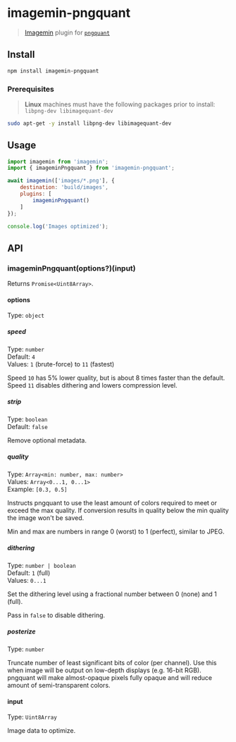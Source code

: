 # imagemin-pngquant

> [Imagemin](https://github.com/imagemin/imagemin) plugin for [`pngquant`](https://github.com/kornelski/pngquant)

## Install

```sh
npm install imagemin-pngquant
```

### Prerequisites

> **Linux** machines must have the following packages prior to install: `libpng-dev libimagequant-dev`

```sh
sudo apt-get -y install libpng-dev libimagequant-dev
```

## Usage

```js
import imagemin from 'imagemin';
import { imageminPngquant } from 'imagemin-pngquant';

await imagemin(['images/*.png'], {
	destination: 'build/images',
	plugins: [
		imageminPngquant()
	]
});

console.log('Images optimized');
```

## API

### imageminPngquant(options?)(input)

Returns `Promise<Uint8Array>`.

#### options

Type: `object`

##### speed

Type: `number`\
Default: `4`\
Values: `1` (brute-force) to `11` (fastest)

Speed `10` has 5% lower quality, but is about 8 times faster than the default. Speed `11` disables dithering and lowers compression level.

##### strip

Type: `boolean`\
Default: `false`

Remove optional metadata.

##### quality

Type: `Array<min: number, max: number>`\
Values: `Array<0...1, 0...1>`\
Example: `[0.3, 0.5]`

Instructs pngquant to use the least amount of colors required to meet or exceed
the max quality. If conversion results in quality below the min quality the
image won't be saved.

Min and max are numbers in range 0 (worst) to 1 (perfect), similar to JPEG.

##### dithering

Type: `number | boolean`\
Default: `1` (full)\
Values: `0...1`

Set the dithering level using a fractional number between 0 (none) and 1 (full).

Pass in `false` to disable dithering.

##### posterize

Type: `number`

Truncate number of least significant bits of color (per channel). Use this when image will be output on low-depth displays (e.g. 16-bit RGB). pngquant will make almost-opaque pixels fully opaque and will reduce amount of semi-transparent colors.

#### input

Type: `Uint8Array`

Image data to optimize.
